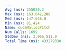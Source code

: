 ```yaml
---
Avg (ns): 255020.2
Max (ns): 163,642,288
Med (ns): 147,648.0
Min (ns): 81,424
Name: cudaMallocPitch
Num Calls: 1699
StdDev (ns): 3,966,511.9
Total Time (ns): 433279330
---
```

